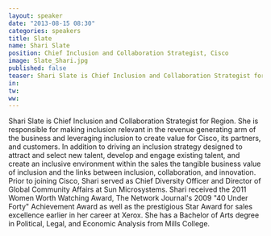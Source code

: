 ```yaml
---
layout: speaker
date: "2013-08-15 08:30"
categories: speakers
title: Slate
name: Shari Slate
position: Chief Inclusion and Collaboration Strategist, Cisco
image: Slate_Shari.jpg
published: false
teaser: Shari Slate is Chief Inclusion and Collaboration Strategist for Region. She is responsible for making inclusion relevant in the revenue generating arm of the business and leveraging inclusion to create value for Cisco, its partners, and customers.
in:
tw:
ww: 
---
```

Shari Slate is Chief Inclusion and Collaboration Strategist for Region.
She is responsible for making inclusion relevant in the revenue generating arm of the
business and leveraging inclusion to create value for Cisco, its partners, and customers.
In addition to driving an inclusion strategy designed to attract and select new talent,
develop and engage existing talent, and create an inclusive environment within the sales
the tangible business value of inclusion and the links between inclusion, collaboration, and innovation.
Prior to joining Cisco, Shari served as Chief Diversity Officer and Director of Global
Community Affairs at Sun Microsystems. Shari received the 2011 Women Worth
Watching Award, The Network Journal's 2009 "40 Under Forty" Achievement Award as
well as the prestigious Star Award for sales excellence earlier in her career at Xerox. She has a Bachelor of Arts degree in Political, Legal, and Economic Analysis from Mills
College.